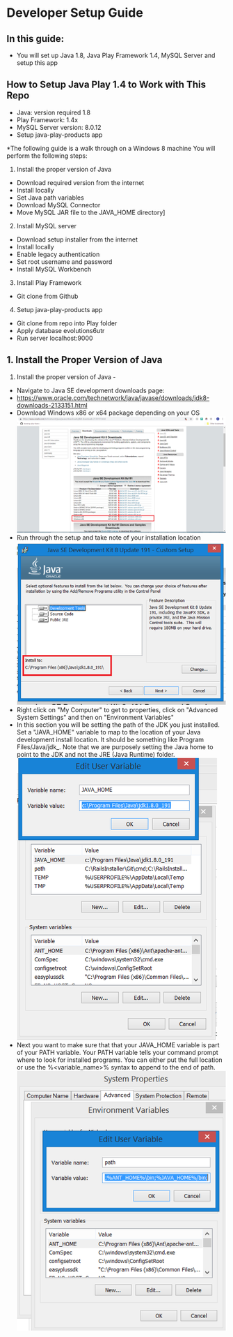 # Developer Setup Guide

## In this guide:
+ You will set up Java 1.8, Java Play Framework 1.4, MySQL Server and setup this app

## How to Setup Java Play 1.4 to Work with This Repo
+	Java: version required 1.8
+	Play Framework: 1.4x
+	MySQL Server version: 8.0.12
+ Setup java-play-products app

*The following guide is a walk through on a Windows 8 machine
You will perform the following steps:
1) Install the proper version of Java
+	Download required version from the internet
+	Install locally
+ Set Java path variables
+	Download MySQL Connector
+	Move MySQL JAR file to the JAVA_HOME directory]

2) Install MySQL server
+	Download setup installer from the internet
+	Install locally
+ Enable legacy authentication
+	Set root username and password
+	Install MySQL Workbench

3) Install Play Framework
+	Git clone from Github

4) Setup java-play-products app
+	Git clone from repo into Play folder
+	Apply database evolutions6utr
+	Run server localhost:9000

## 1. Install the Proper Version of Java
1) Install the proper version of Java - 
+ Navigate to Java SE development downloads page:
+ https://www.oracle.com/technetwork/java/javase/downloads/jdk8-downloads-2133151.html
+ Download Windows x86 or x64  package depending on your OS
![Alt text](https://github.com/humanalgorithm/java-play-products/blob/master/developer_setup_guide/java_se_downloads.png "Java SE Downloads Page")
+ Run through the setup and take note of your installation location
![Alt text](https://github.com/humanalgorithm/java-play-products/blob/master/developer_setup_guide/java_se_install.png "Java SE Downloads Page")
+ Right click on "My Computer" to get to properties, click on "Advanced System Settings" and then on "Environment Variables"
+ In this section you will be setting the path of the JDK you just installed. Set a "JAVA_HOME" variable to map to the location of your Java development install location. It should be something like Program Files/Java/jdk_<version info>. Note that we are purposely setting the Java home to point to the JDK and not the JRE (Java Runtime) folder. 
![Alt text](https://github.com/humanalgorithm/java-play-products/blob/master/developer_setup_guide/java_home_variable.png "Java Home Variable")
+ Next you want to make sure that that your JAVA_HOME variable is part of your PATH variable. Your PATH variable tells your command prompt where to look for installed programs. You can either put the full location or use the %<variable_name>% syntax to append to the end of path. 
![Alt text](https://github.com/humanalgorithm/java-play-products/blob/master/developer_setup_guide/path_variable.png "Path Variable")
